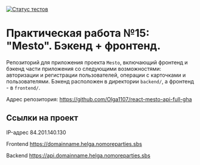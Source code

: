 [![Статус тестов](../../actions/workflows/tests.yml/badge.svg)](../../actions/workflows/tests.yml)

# Практическая работа №15: "Mesto". Бэкенд + фронтенд.
Репозиторий для приложения проекта `Mesto`, включающий фронтенд и бэкенд части приложения со следующими возможностями: авторизации и регистрации пользователей, операции с карточками и пользователями. Бэкенд расположен в директории `backend/`, а фронтенд - в `frontend/`. 

Адрес репозитория: https://github.com/Olga1107/react-mesto-api-full-gha

## Ссылки на проект

IP-адрес 84.201.140.130

Frontend https://domainname.helga.nomoreparties.sbs

Backend https://api.domainname.helga.nomoreparties.sbs
